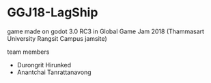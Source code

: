 # GGJ18-LagShip
game made on godot 3.0 RC3 in Global Game Jam 2018 (Thammasart University Rangsit Campus jamsite)

team members 
* Durongrit Hirunked
* Anantchai Tanrattanavong
